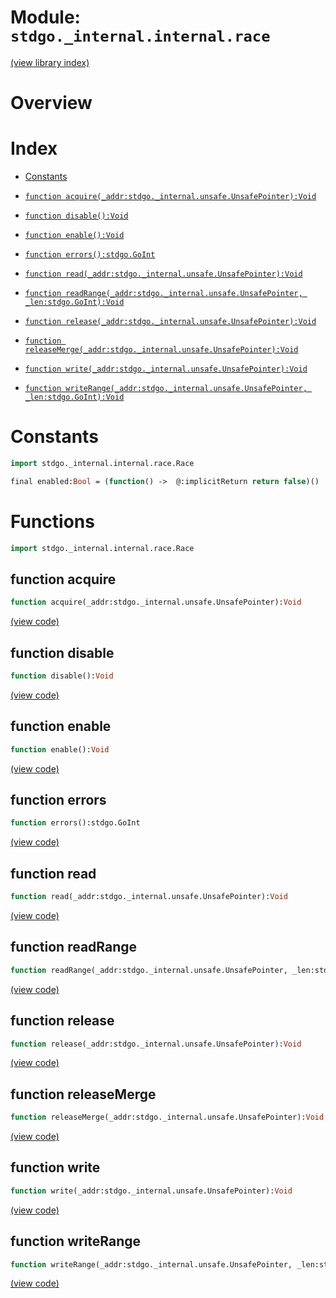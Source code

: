 # Module: `stdgo._internal.internal.race`

[(view library index)](../../../stdgo.md)


# Overview


# Index


- [Constants](<#constants>)

- [`function acquire(_addr:stdgo._internal.unsafe.UnsafePointer):Void`](<#function-acquire>)

- [`function disable():Void`](<#function-disable>)

- [`function enable():Void`](<#function-enable>)

- [`function errors():stdgo.GoInt`](<#function-errors>)

- [`function read(_addr:stdgo._internal.unsafe.UnsafePointer):Void`](<#function-read>)

- [`function readRange(_addr:stdgo._internal.unsafe.UnsafePointer, _len:stdgo.GoInt):Void`](<#function-readrange>)

- [`function release(_addr:stdgo._internal.unsafe.UnsafePointer):Void`](<#function-release>)

- [`function releaseMerge(_addr:stdgo._internal.unsafe.UnsafePointer):Void`](<#function-releasemerge>)

- [`function write(_addr:stdgo._internal.unsafe.UnsafePointer):Void`](<#function-write>)

- [`function writeRange(_addr:stdgo._internal.unsafe.UnsafePointer, _len:stdgo.GoInt):Void`](<#function-writerange>)

# Constants


```haxe
import stdgo._internal.internal.race.Race
```


```haxe
final enabled:Bool = (function() ->  @:implicitReturn return false)()
```


# Functions


```haxe
import stdgo._internal.internal.race.Race
```


## function acquire


```haxe
function acquire(_addr:stdgo._internal.unsafe.UnsafePointer):Void
```


[\(view code\)](<./Race.hx#L4>)


## function disable


```haxe
function disable():Void
```


[\(view code\)](<./Race.hx#L7>)


## function enable


```haxe
function enable():Void
```


[\(view code\)](<./Race.hx#L8>)


## function errors


```haxe
function errors():stdgo.GoInt
```


[\(view code\)](<./Race.hx#L13>)


## function read


```haxe
function read(_addr:stdgo._internal.unsafe.UnsafePointer):Void
```


[\(view code\)](<./Race.hx#L9>)


## function readRange


```haxe
function readRange(_addr:stdgo._internal.unsafe.UnsafePointer, _len:stdgo.GoInt):Void
```


[\(view code\)](<./Race.hx#L11>)


## function release


```haxe
function release(_addr:stdgo._internal.unsafe.UnsafePointer):Void
```


[\(view code\)](<./Race.hx#L5>)


## function releaseMerge


```haxe
function releaseMerge(_addr:stdgo._internal.unsafe.UnsafePointer):Void
```


[\(view code\)](<./Race.hx#L6>)


## function write


```haxe
function write(_addr:stdgo._internal.unsafe.UnsafePointer):Void
```


[\(view code\)](<./Race.hx#L10>)


## function writeRange


```haxe
function writeRange(_addr:stdgo._internal.unsafe.UnsafePointer, _len:stdgo.GoInt):Void
```


[\(view code\)](<./Race.hx#L12>)


